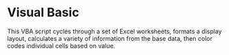 # Visual Basic

This VBA script cycles through a set of Excel worksheets, formats a display layout, calculates a variety of information from the base data, then color codes individual cells based on value.
